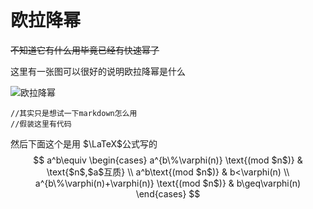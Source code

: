 # 欧拉降幂

~~不知道它有什么用毕竟已经有快速幂了~~

这里有一张图可以很好的说明欧拉降幂是什么

![欧拉降幂](D:\acm\#板子\欧拉降幂.png)

```
//其实只是想试一下markdown怎么用
//假装这里有代码
```

然后下面这个是用 $\LaTeX$公式写的
$$
a^b\equiv
\begin{cases}
	a^{b\%\varphi(n)} \text{(mod $n$)} & \text{$n$,$a$互质} \\
	a^b\text{(mod $n$)} & b<\varphi(n) \\
	a^{b\%\varphi(n)+\varphi(n)} \text{(mod $n$)} & b\geq\varphi(n)
\end{cases}
$$
